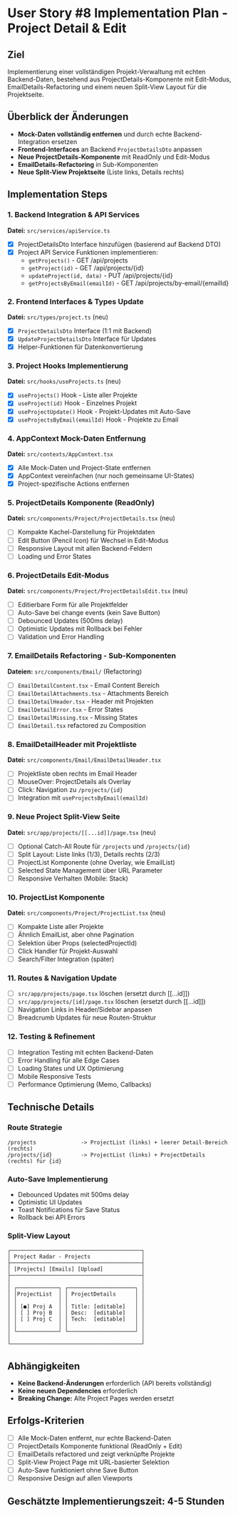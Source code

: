 # User Story #8 Implementation Plan - Project Detail & Edit

## Ziel
Implementierung einer vollständigen Projekt-Verwaltung mit echten Backend-Daten, bestehend aus ProjectDetails-Komponente mit Edit-Modus, EmailDetails-Refactoring und einem neuen Split-View Layout für die Projektseite.

## Überblick der Änderungen
- **Mock-Daten vollständig entfernen** und durch echte Backend-Integration ersetzen
- **Frontend-Interfaces** an Backend `ProjectDetailsDto` anpassen
- **Neue ProjectDetails-Komponente** mit ReadOnly und Edit-Modus
- **EmailDetails-Refactoring** in Sub-Komponenten
- **Neue Split-View Projektseite** (Liste links, Details rechts)

## Implementation Steps

### 1. Backend Integration & API Services
**Datei:** `src/services/apiService.ts`
- [x] ProjectDetailsDto Interface hinzufügen (basierend auf Backend DTO)
- [x] Project API Service Funktionen implementieren:
  - `getProjects()` - GET /api/projects
  - `getProject(id)` - GET /api/projects/{id}
  - `updateProject(id, data)` - PUT /api/projects/{id}
  - `getProjectsByEmail(emailId)` - GET /api/projects/by-email/{emailId}

### 2. Frontend Interfaces & Types Update
**Datei:** `src/types/project.ts` (neu)
- [x] `ProjectDetailsDto` Interface (1:1 mit Backend)
- [x] `UpdateProjectDetailsDto` Interface für Updates
- [x] Helper-Funktionen für Datenkonvertierung

### 3. Project Hooks Implementierung
**Datei:** `src/hooks/useProjects.ts` (neu)
- [x] `useProjects()` Hook - Liste aller Projekte
- [x] `useProject(id)` Hook - Einzelnes Projekt
- [x] `useProjectUpdate()` Hook - Projekt-Updates mit Auto-Save
- [x] `useProjectsByEmail(emailId)` Hook - Projekte zu Email

### 4. AppContext Mock-Daten Entfernung
**Datei:** `src/contexts/AppContext.tsx`
- [x] Alle Mock-Daten und Project-State entfernen
- [x] AppContext vereinfachen (nur noch gemeinsame UI-States)
- [x] Project-spezifische Actions entfernen

### 5. ProjectDetails Komponente (ReadOnly)
**Datei:** `src/components/Project/ProjectDetails.tsx` (neu)
- [ ] Kompakte Kachel-Darstellung für Projektdaten
- [ ] Edit Button (Pencil Icon) für Wechsel in Edit-Modus
- [ ] Responsive Layout mit allen Backend-Feldern
- [ ] Loading und Error States

### 6. ProjectDetails Edit-Modus
**Datei:** `src/components/Project/ProjectDetailsEdit.tsx` (neu)
- [ ] Editierbare Form für alle Projektfelder
- [ ] Auto-Save bei change events (kein Save Button)
- [ ] Debounced Updates (500ms delay)
- [ ] Optimistic Updates mit Rollback bei Fehler
- [ ] Validation und Error Handling

### 7. EmailDetails Refactoring - Sub-Komponenten
**Dateien:** `src/components/Email/` (Refactoring)
- [ ] `EmailDetailContent.tsx` - Email Content Bereich
- [ ] `EmailDetailAttachments.tsx` - Attachments Bereich
- [ ] `EmailDetailHeader.tsx` - Header mit Projekten
- [ ] `EmailDetailError.tsx` - Error States
- [ ] `EmailDetailMissing.tsx` - Missing States
- [ ] `EmailDetail.tsx` refactored zu Composition

### 8. EmailDetailHeader mit Projektliste
**Datei:** `src/components/Email/EmailDetailHeader.tsx`
- [ ] Projektliste oben rechts im Email Header
- [ ] MouseOver: ProjectDetails als Overlay
- [ ] Click: Navigation zu `/projects/{id}`
- [ ] Integration mit `useProjectsByEmail(emailId)`

### 9. Neue Project Split-View Seite
**Datei:** `src/app/projects/[[...id]]/page.tsx` (neu)
- [ ] Optional Catch-All Route für `/projects` und `/projects/{id}`
- [ ] Split Layout: Liste links (1/3), Details rechts (2/3)
- [ ] ProjectList Komponente (ohne Overlay, wie EmailList)
- [ ] Selected State Management über URL Parameter
- [ ] Responsive Verhalten (Mobile: Stack)

### 10. ProjectList Komponente
**Datei:** `src/components/Project/ProjectList.tsx` (neu)
- [ ] Kompakte Liste aller Projekte
- [ ] Ähnlich EmailList, aber ohne Pagination
- [ ] Selektion über Props (selectedProjectId)
- [ ] Click Handler für Projekt-Auswahl
- [ ] Search/Filter Integration (später)

### 11. Routes & Navigation Update
- [ ] `src/app/projects/page.tsx` löschen (ersetzt durch [[...id]])
- [ ] `src/app/projects/[id]/page.tsx` löschen (ersetzt durch [[...id]])
- [ ] Navigation Links in Header/Sidebar anpassen
- [ ] Breadcrumb Updates für neue Routen-Struktur

### 12. Testing & Refinement
- [ ] Integration Testing mit echten Backend-Daten
- [ ] Error Handling für alle Edge Cases
- [ ] Loading States und UX Optimierung
- [ ] Mobile Responsive Tests
- [ ] Performance Optimierung (Memo, Callbacks)

## Technische Details

### Route Strategie
```
/projects              -> ProjectList (links) + leerer Detail-Bereich (rechts)
/projects/{id}         -> ProjectList (links) + ProjectDetails (rechts) für {id}
```

### Auto-Save Implementierung
- Debounced Updates mit 500ms delay
- Optimistic UI Updates
- Toast Notifications für Save Status
- Rollback bei API Errors

### Split-View Layout
```
┌─────────────────────────────────────────┐
│ Project Radar - Projects                │
├─────────────────────────────────────────┤
│ [Projects] [Emails] [Upload]            │
├─────────────────────────────────────────┤
│                                         │
│ ┌─────────────┐ ┌─────────────────────┐ │
│ │ProjectList  │ │ ProjectDetails      │ │
│ │             │ │                     │ │
│ │ [●] Proj A  │ │ Title: [editable]   │ │
│ │ [ ] Proj B  │ │ Desc:  [editable]   │ │
│ │ [ ] Proj C  │ │ Tech:  [editable]   │ │
│ │             │ │                     │ │
│ └─────────────┘ └─────────────────────┘ │
│                                         │
└─────────────────────────────────────────┘
```

## Abhängigkeiten
- **Keine Backend-Änderungen** erforderlich (API bereits vollständig)
- **Keine neuen Dependencies** erforderlich
- **Breaking Change:** Alte Project Pages werden ersetzt

## Erfolgs-Kriterien
- [ ] Alle Mock-Daten entfernt, nur echte Backend-Daten
- [ ] ProjectDetails Komponente funktional (ReadOnly + Edit)
- [ ] EmailDetails refactored und zeigt verknüpfte Projekte
- [ ] Split-View Project Page mit URL-basierter Selektion
- [ ] Auto-Save funktioniert ohne Save Button
- [ ] Responsive Design auf allen Viewports

## Geschätzte Implementierungszeit: 4-5 Stunden
